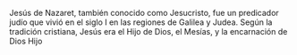 Jesús de Nazaret, también conocido como Jesucristo, fue un predicador
 judío que vivió en el siglo I en las regiones de Galilea y Judea. Según 
 la tradición cristiana, Jesús era el Hijo de Dios, el Mesías, y la 
 encarnación de Dios Hijo